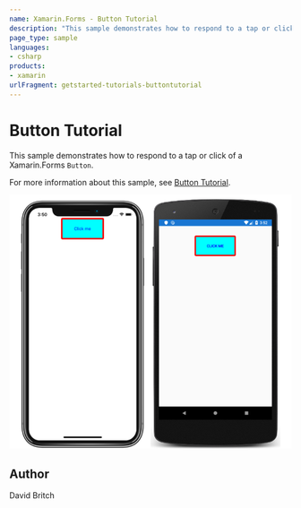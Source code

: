 ```yaml
---
name: Xamarin.Forms - Button Tutorial
description: "This sample demonstrates how to respond to a tap or click of a Xamarin.Forms Button #getstarted"
page_type: sample
languages:
- csharp
products:
- xamarin
urlFragment: getstarted-tutorials-buttontutorial
---
```

# Button Tutorial

This sample demonstrates how to respond to a tap or click of a Xamarin.Forms `Button`.

For more information about this sample, see [Button Tutorial](https://docs.microsoft.com/xamarin/get-started/tutorials/button/).

![Button Tutorial application screenshot](Screenshots/01All.png "Button Tutorial application screenshot")

## Author

David Britch
